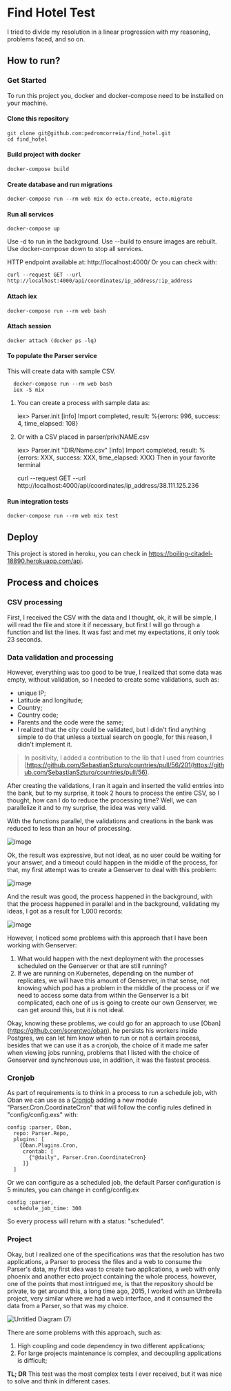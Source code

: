 # Find Hotel Test
I tried to divide my resolution in a linear progression with my reasoning, problems faced, and so on.

## How to run?

### Get Started
To run this project you, docker and docker-compose need to be installed on your machine.

#### Clone this repository

    git clone git@github.com:pedromcorreia/find_hotel.git
    cd find_hotel

#### Build project with docker

    docker-compose build

#### Create database and run migrations

    docker-compose run --rm web mix do ecto.create, ecto.migrate

#### Run all services

    docker-compose up

Use -d to run in the background. Use --build to ensure images are rebuilt. Use docker-compose down to stop all services.

HTTP endpoint available at: http://localhost:4000/
Or you can check with:

    curl --request GET --url http://localhost:4000/api/coordinates/ip_address/:ip_address

#### Attach iex


    docker-compose run --rm web bash
#### Attach session

    docker attach (docker ps -lq)
  #### To populate the Parser service
 This will create data with sample CSV.

      docker-compose run --rm web bash
      iex -S mix
 1. You can create a process with sample data as:

      iex> Parser.init
      [info] Import completed, result: %{errors: 996, success: 4, time_elapsed: 108}
2. Or with a CSV placed in parser/priv/NAME.csv

      iex> Parser.init "DIR/Name.csv"
      [info] Import completed, result: %{errors: XXX, success: XXX, time_elapsed: XXX}
Then in your favorite terminal

    curl --request GET --url http://localhost:4000/api/coordinates/ip_address/38.111.125.236

#### Run integration tests

    docker-compose run --rm web mix test


## Deploy
This project is stored in heroku, you can check in https://boiling-citadel-18890.herokuapp.com/api.

## Process and choices

### CSV processing

First, I received the CSV with the data and I thought, ok, it will be simple, I will read the file and store it if necessary, but first I will go through a function and list the lines. It was fast and met my expectations, it only took 23 seconds.

### Data validation and processing

However, everything was too good to be true, I realized that some data was empty, without validation, so I needed to create some validations, such as:

- unique IP;
- Latitude and longitude;
- Country;
- Country code;
- Parents and the code were the same;
- I realized that the city could be validated, but I didn't find anything simple to do that unless a textual search on google, for this reason, I didn't implement it.

> In positivity, I added a contribution to the lib that I used from countries [https://github.com/SebastianSzturo/countries/pull/56/201(https://github.com/SebastianSzturo/countries/pull/56).

After creating the validations, I ran it again and inserted the valid entries into the bank, but to my surprise, it took 2 hours to process the entire CSV, so I thought, how can I do to reduce the processing time? Well, we can parallelize it and to my surprise, the idea was very valid.

With the functions parallel, the validations and creations in the bank was reduced to less than an hour of processing.

![image](https://user-images.githubusercontent.com/11159324/117871731-257f9200-b274-11eb-92fd-b73c17723b30.png)

Ok, the result was expressive, but not ideal, as no user could be waiting for your answer, and a timeout could happen in the middle of the process, for that, my first attempt was to create a Genserver to deal with this problem:

![image](https://user-images.githubusercontent.com/11159324/117871788-33351780-b274-11eb-8d56-734dd909eff5.png)

And the result was good, the process happened in the background, with that the process happened in parallel and in the background, validating my ideas, I got as a result for 1_000 records:

![image](https://user-images.githubusercontent.com/11159324/117871829-3cbe7f80-b274-11eb-8673-0fbe87969201.png)

However, I noticed some problems with this approach that I have been working with Genserver:

1. What would happen with the next deployment with the processes scheduled on the Genserver or that are still running?
2. If we are running on Kubernetes, depending on the number of replicates, we will have this amount of Genserver, in that sense, not knowing which pod has a problem in the middle of the process or if we need to access some data from within the Genserver is a bit complicated, each one of us is going to create our own Genserver, we can get around this, but it is not ideal.

Okay, knowing these problems, we could go for an approach to use [Oban] (https://github.com/sorentwo/oban), he persists his workers inside Postgres, we can let him know when to run or not a certain process, besides that we can use it as a cronjob, the choice of it made me safer when viewing jobs running, problems that I listed with the choice of Genserver and synchronous use, in addition, it was the fastest process.

### Cronjob

As part of requirements is to think in a process to run a schedule job, with Oban we can use as a  [Cronjob](https://github.com/sorentwo/oban#periodic-jobs)  adding a new module "Parser.Cron.CoordinateCron" that will follow the config rules defined in "config/config.exs" with:

    config :parser, Oban,
      repo: Parser.Repo,
      plugins: [
        {Oban.Plugins.Cron,
         crontab: [
           {"@daily", Parser.Cron.CoordinateCron}
         ]}
      ]

Or we can configure as a scheduled job, the default Parser configuration is 5 minutes, you can change in config/config.ex

    config :parser,
      schedule_job_time: 300

So every process will return with a status: "scheduled".

### Project

Okay, but I realized one of the specifications was that the resolution has two applications, a Parser to process the files and a web to consume the Parser's data, my first idea was to create two applications, a web with only phoenix and another ecto project containing the whole process, however, one of the points that most intrigued me, is that the repository should be private, to get around this, a long time ago, 2015, I worked with an Umbrella project, very similar where we had a web interface, and it consumed the data from a Parser, so that was my choice.

![Untitled Diagram (7)](https://user-images.githubusercontent.com/11159324/117871853-421bca00-b274-11eb-8032-c18563077cf2.png)

There are some problems with this approach, such as:

1. High coupling and code dependency in two different applications;
2. For large projects maintenance is complex, and decoupling applications is difficult;

**TL; DR** This test was the most complex tests I ever received, but it was nice to solve and think in different cases.
